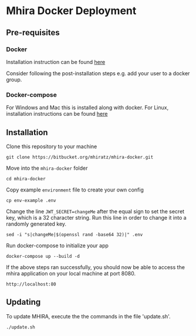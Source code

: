 # Mhira Docker Deployment

## Pre-requisites

### Docker

Installation instruction can be found [here](https://docs.docker.com/get-docker/)

Consider following the post-installation steps e.g. add your user to a docker group.

### Docker-compose

For Windows and Mac this is installed along with docker. For Linux, installation instructions can be found [here](https://docs.docker.com/compose/install/)

## Installation

Clone this repository to your machine

    git clone https://bitbucket.org/mhiratz/mhira-docker.git

Move into the `mhira-docker` folder

    cd mhira-docker

Copy example `environment` file to create your own config

    cp env-example .env

Change the line `JWT_SECRET=changeMe` after the equal sign to set the secret key, which is a 32 character string. Run this line in order to change it into a randomly generated key.

    sed -i "s|changeMe|$(openssl rand -base64 32)|" .env

Run docker-compose to initialize your app

    docker-compose up --build -d

If the above steps ran successfully, you should now be able to access the mhira application on your local machine at port 8080.

    http://localhost:80

## Updating

To update MHIRA, execute the the commands in the file 'update.sh'. 

    ./update.sh
